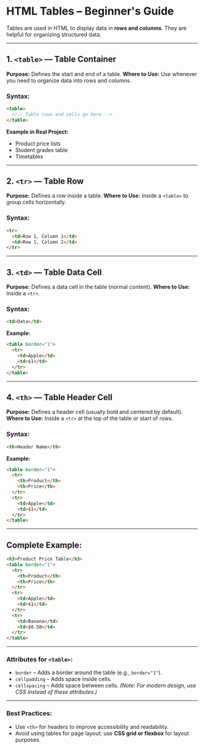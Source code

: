 # HTML Tables – Beginner's Guide

Tables are used in HTML to display data in **rows and columns**. They are helpful for organizing structured data.

---

## 1. `<table>` — Table Container

**Purpose:** Defines the start and end of a table.
**Where to Use:** Use whenever you need to organize data into rows and columns.

### Syntax:

```html
<table>
  <!-- Table rows and cells go here -->
</table>
```

**Example in Real Project:**

- Product price lists
- Student grades table
- Timetables

---

## 2. `<tr>` — Table Row

**Purpose:** Defines a row inside a table.
**Where to Use:** Inside a `<table>` to group cells horizontally.

### Syntax:

```html
<tr>
  <td>Row 1, Column 1</td>
  <td>Row 1, Column 2</td>
</tr>
```

---

## 3. `<td>` — Table Data Cell

**Purpose:** Defines a data cell in the table (normal content).
**Where to Use:** Inside a `<tr>`.

### Syntax:

```html
<td>Data</td>
```

**Example:**

```html
<table border="1">
  <tr>
    <td>Apple</td>
    <td>$1</td>
  </tr>
</table>
```

---

## 4. `<th>` — Table Header Cell

**Purpose:** Defines a header cell (usually bold and centered by default).
**Where to Use:** Inside a `<tr>` at the top of the table or start of rows.

### Syntax:

```html
<th>Header Name</th>
```

**Example:**

```html
<table border="1">
  <tr>
    <th>Product</th>
    <th>Price</th>
  </tr>
  <tr>
    <td>Apple</td>
    <td>$1</td>
  </tr>
</table>
```

---

## Complete Example:

```html
<h3>Product Price Table</h3>
<table border="1">
  <tr>
    <th>Product</th>
    <th>Price</th>
  </tr>
  <tr>
    <td>Apple</td>
    <td>$1</td>
  </tr>
  <tr>
    <td>Banana</td>
    <td>$0.50</td>
  </tr>
</table>
```

---

### Attributes for `<table>`:

- `border` – Adds a border around the table (e.g., `border="1"`).
- `cellpadding` – Adds space inside cells.
- `cellspacing` – Adds space between cells.
  _(Note: For modern design, use CSS instead of these attributes.)_

---

### Best Practices:

- Use `<th>` for headers to improve accessibility and readability.
- Avoid using tables for page layout; use **CSS grid or flexbox** for layout purposes.
